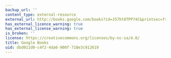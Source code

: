 ```yaml
---
backup_url: ''
content_type: external-resource
external_url: http://books.google.com/books?id=J57ht8TPP74C&printsec=frontcover
has_external_licence_warning: true
has_external_license_warning: true
is_broken: ''
license: https://creativecommons.org/licenses/by-nc-sa/4.0/
title: Google Books
uid: dbd011d0-c4f2-4da6-900f-718e3c912619
---
```

